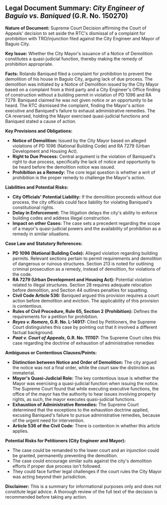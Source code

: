 ## Legal Document Summary: *City Engineer of Baguio vs. Baniqued* (G.R. No. 150270)

**Nature of Document:** Supreme Court Decision affirming the Court of Appeals' decision to set aside the RTC's dismissal of a complaint for prohibition with TRO/injunction filed against the City Engineer and Mayor of Baguio City.

**Key Issue:** Whether the City Mayor's issuance of a Notice of Demolition constitutes a quasi-judicial function, thereby making the remedy of prohibition appropriate.

**Facts:**  Rolando Baniqued filed a complaint for prohibition to prevent the demolition of his house in Baguio City, arguing lack of due process. The demolition was initiated by a Notice of Demolition issued by the City Mayor based on a complaint from a third party and a City Engineer's Office finding of construction without a building permit in violation of PD 1096 and RA 7279.  Baniqued claimed he was not given notice or an opportunity to be heard. The RTC dismissed the complaint, finding the Mayor's action executive and Baniqued's failure to exhaust administrative remedies. The CA reversed, holding the Mayor exercised quasi-judicial functions and Baniqued stated a cause of action.

**Key Provisions and Obligations:**

*   **Notice of Demolition:** Issued by the City Mayor based on alleged violations of PD 1096 (National Building Code) and RA 7279 (Urban Development and Housing Act).
*   **Right to Due Process:**  Central argument is the violation of Baniqued's right to due process, specifically the lack of notice and opportunity to be heard before the demolition notice was issued.
*   **Prohibition as a Remedy:** The core legal question is whether a writ of prohibition is the proper remedy to challenge the Mayor's action.

**Liabilities and Potential Risks:**

*   **City Officials' Potential Liability:**  If the demolition proceeds without due process, the city officials could face liability for violating Baniqued's constitutional rights.
*   **Delay in Enforcement:** The litigation delays the city's ability to enforce building codes and address illegal construction.
*   **Impact on other Cases:** The case sets a precedent regarding the scope of a mayor's quasi-judicial powers and the availability of prohibition as a remedy in similar situations.

**Case Law and Statutory References:**

*   **PD 1096 (National Building Code):** Alleged violation regarding building permits.  Relevant sections pertain to permit requirements and demolition of dangerous or ruinous structures. Section 213 is noted for outlining criminal prosecution as a remedy, instead of demolition, for violations of the code.
*   **RA 7279 (Urban Development and Housing Act):** Potential violation related to illegal structures. Section 28 requires adequate relocation before demolition, and Section 44 outlines penalties for squatting.
*   **Civil Code Article 536:** Baniqued argued this provision requires a court action before demolition and eviction.  The applicability of this provision is contentious.
*   **Rules of Civil Procedure, Rule 65, Section 2 (Prohibition):** Defines the requirements for a petition for prohibition.
*   **_Reyes v. Romero_, G.R. No. L-14917:** Cited by Petitioners, the Supreme Court distinguishes this case by pointing out that it involved a different factual background.
*   **_Paat v. Court of Appeals_, G.R. No. 111107:** The Supreme Court cites this case regarding the doctrine of exhaustion of administrative remedies

**Ambiguous or Contentious Clauses/Points:**

*   **Distinction between Notice and Order of Demolition:** The city argued the notice was not a final order, while the court saw the distinction as immaterial.
*   **Mayor's Quasi-Judicial Role:** The key contentious issue is whether the Mayor was exercising a quasi-judicial function when issuing the notice. The Supreme Court found that while executing executive functions, the office of the mayor has the authority to hear issues involving property rights, as such, the mayor executes quasi-judicial functions.
*   **Exhaustion of Administrative Remedies:** The Supreme Court determined that the exceptions to the exhaustion doctrine applied, excusing Baniqued's failure to pursue administrative remedies, because of the urgent need for intervention.
*   **Article 536 of the Civil Code:** There is contention in whether this article applies.

**Potential Risks for Petitioners (City Engineer and Mayor):**

*   The case could be remanded to the lower court and an injunction could be granted, permanently preventing the demolition.
*   The case could encourage similar suits against the city's demolition efforts if proper due process isn't followed.
*   They could face further legal challenges if the court rules the City Mayor was acting beyond their jurisdiction.

**Disclaimer:** This is a summary for informational purposes only and does not constitute legal advice.  A thorough review of the full text of the decision is recommended before taking any action.

